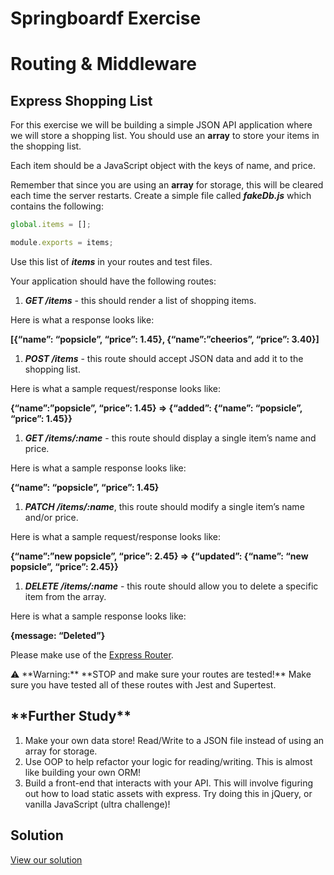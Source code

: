 # Springboardf Exercise

# Routing & Middleware

## **Express Shopping List**

For this exercise we will be building a simple JSON API application where we will store a shopping list. You should use an **array** to store your items in the shopping list.

Each item should be a JavaScript object with the keys of name, and price.

Remember that since you are using an **array** for storage, this will be cleared each time the server restarts. Create a simple file called **_fakeDb.js_** which contains the following:

```jsx
global.items = [];

module.exports = items;
```

Use this list of **_items_** in your routes and test files.

Your application should have the following routes:

1. **_GET /items_** - this should render a list of shopping items.

Here is what a response looks like:

**[{“name”: “popsicle”, “price”: 1.45}, {“name”:”cheerios”, “price”: 3.40}]**

1. **_POST /items_** - this route should accept JSON data and add it to the shopping list.

Here is what a sample request/response looks like:

**{“name”:”popsicle”, “price”: 1.45} => {“added”: {“name”: “popsicle”, “price”: 1.45}}**

1. **_GET /items/:name_** - this route should display a single item’s name and price.

Here is what a sample response looks like:

**{“name”: “popsicle”, “price”: 1.45}**

1. **_PATCH /items/:name_**, this route should modify a single item’s name and/or price.

Here is what a sample request/response looks like:

**{“name”:”new popsicle”, “price”: 2.45} => {“updated”: {“name”: “new popsicle”, “price”: 2.45}}**

1. **_DELETE /items/:name_** - this route should allow you to delete a specific item from the array.

Here is what a sample response looks like:

**{message: “Deleted”}**

Please make use of the [Express Router](https://expressjs.com/en/guide/routing.html#express.Router).

<aside>
⚠️ **Warning:** **STOP and make sure your routes are tested!** Make sure you have tested all of these routes with Jest and Supertest.

</aside>

## \***\*Further Study\*\***

1. Make your own data store! Read/Write to a JSON file instead of using an array for storage.
2. Use OOP to help refactor your logic for reading/writing. This is almost like building your own ORM!
3. Build a front-end that interacts with your API. This will involve figuring out how to load static assets with express. Try doing this in jQuery, or vanilla JavaScript (ultra challenge)!

## **Solution**

[View our solution](https://curric.springboard.com/software-engineering-career-track/default/exercises/express-shopping-list/solution/index.html)
